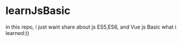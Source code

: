 # learnJsBasic


in this repo, i just want share about js ES5,ES6, and Vue js Basic what i learned:))

